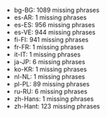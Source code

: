 - bg-BG: 1089 missing phrases
- es-AR: 1 missing phrases
- es-ES: 956 missing phrases
- es-VE: 944 missing phrases
- fi-FI: 941 missing phrases
- fr-FR: 1 missing phrases
- it-IT: 1 missing phrases
- ja-JP: 6 missing phrases
- ko-KR: 1 missing phrases
- nl-NL: 1 missing phrases
- pl-PL: 89 missing phrases
- ru-RU: 6 missing phrases
- zh-Hans: 1 missing phrases
- zh-Hant: 123 missing phrases
